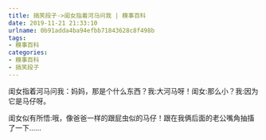 ```yaml
---
title: 搞笑段子->闺女指着河马问我 | 糗事百科
date: 2019-11-21 21:33:10
urlname: 0b91adda4ba94efbb71843628c8f498b
tags: 
- 糗事百科
categories:
- 糗事百科
- 搞笑段子
---
```

闺女指着河马问我：妈妈，那是个什么东西？我:大河马呀！闺女:那么小？我:因为它是马仔呀。

闺女似有所悟:哦，像爸爸一样的跟屁虫似的马仔！跟在我俩后面的老公嘴角抽搐了一下……


